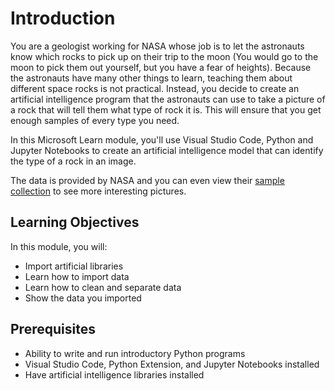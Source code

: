 # Introduction

You are a geologist working for NASA whose job is to let the astronauts know which rocks to pick up on their trip to the moon (You would go to the moon to pick them out yourself, but you have a fear of heights). Because the astronauts have many other things to learn, teaching them about different space rocks is not practical. Instead, you decide to create an artificial intelligence program that the astronauts can use to take a picture of a rock that will tell them what type of rock it is. This will ensure that you get enough samples of every type you need.

In this Microsoft Learn module, you'll use Visual Studio Code, Python and Jupyter Notebooks to create an artificial intelligence model that can identify the type of a rock in an image.

The data is provided by NASA and you can even view their [sample collection](https://curator.jsc.nasa.gov/lunar/samplecatalog/index.cfm) to see more interesting pictures.

## Learning Objectives

In this module, you will:

- Import artificial libraries
- Learn how to import data
- Learn how to clean and separate data
- Show the data you imported

## Prerequisites

- Ability to write and run introductory Python programs
- Visual Studio Code, Python Extension, and Jupyter Notebooks installed
- Have artificial intelligence libraries installed
